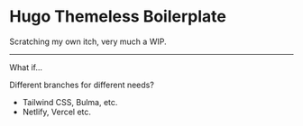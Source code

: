 # Hugo Themeless Boilerplate

Scratching my own itch, very much a WIP.

--- 

What if...

Different branches for different needs?

- Tailwind CSS, Bulma, etc.
- Netlify, Vercel etc.